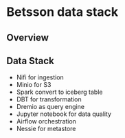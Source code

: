 # Betsson data stack

## Overview


## Data Stack
- Nifi for ingestion
- Minio for S3
- Spark convert to iceberg table
- DBT for transformation
- Dremio as query engine
- Jupyter notebook for data quality
- Airflow orchestration
- Nessie for metastore

## 


